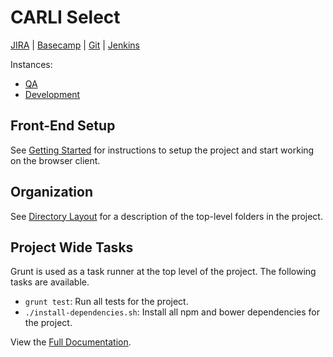 # CARLI Select #

[JIRA] | [Basecamp] | [Git] | [Jenkins]

Instances:
* [QA]
* [Development]

## Front-End Setup ##
See [Getting Started] for instructions to setup the project and start working on the browser client.

## Organization ##
See [Directory Layout] for a description of the top-level folders in the project.

## Project Wide Tasks ##
Grunt is used as a task runner at the top level of the project.  The following tasks are available.

* `grunt test`: Run all tests for the project.
* `./install-dependencies.sh`: Install all npm and bower dependencies for the project.

View the [Full Documentation].

[JIRA]: https://jira.pixotech.com/browse/CARLI
[Basecamp]: https://pixotech.basecamphq.com/projects/11139052-carli-web-application-phase-iii
[Git]: https://bitbucket.org/pixotech/carli-select
[Jenkins]: https://jenkins.pixotech.com/job/view/CARLI
[Development]: http://carli.dev.pixotech.com
[QA]: http://carli.qa.pixotech.com
[Getting Started]: carli-select/src/develop/docs/getting-started-browser-client.md
[Directory Layout]: carli-select/src/develop/docs/directory-layout.md
[Full Documentation]: carli-select/src/develop/docs/index.md



